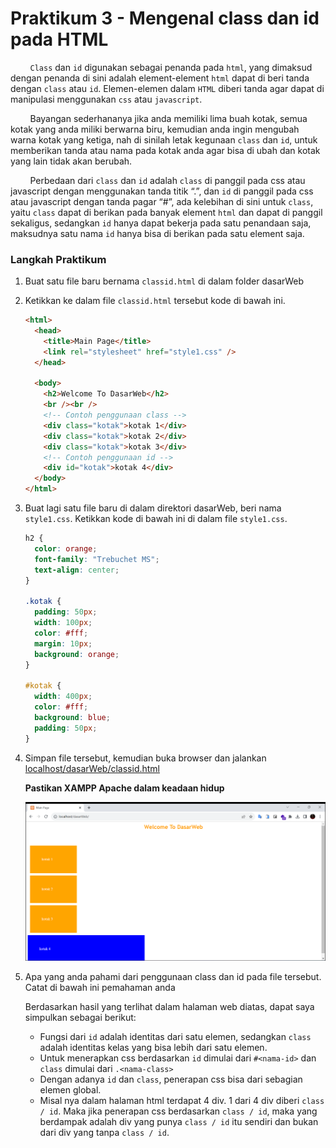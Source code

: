 # Praktikum 3 - Mengenal class dan id pada HTML

&nbsp;&nbsp;&nbsp;&nbsp;&nbsp;&nbsp;&nbsp;&nbsp;`Class` dan `id` digunakan sebagai penanda pada `html`, yang dimaksud dengan penanda di sini adalah element-element `html` dapat di beri tanda dengan `class` atau `id`. Elemen-elemen dalam `HTML` diberi tanda agar dapat di manipulasi menggunakan `css` atau `javascript`.

&nbsp;&nbsp;&nbsp;&nbsp;&nbsp;&nbsp;&nbsp;&nbsp;Bayangan sederhananya jika anda memiliki lima buah kotak, semua kotak yang anda miliki berwarna biru, kemudian anda ingin mengubah warna kotak yang ketiga, nah di sinilah letak kegunaan `class` dan `id`, untuk memberikan tanda atau nama pada kotak anda agar bisa di ubah dan kotak yang lain tidak akan berubah.

&nbsp;&nbsp;&nbsp;&nbsp;&nbsp;&nbsp;&nbsp;&nbsp;Perbedaan dari `class` dan `id` adalah `class` di panggil pada css atau javascript dengan menggunakan tanda titik “.”, dan `id` di panggil pada css atau javascript dengan tanda pagar “#”, ada kelebihan di sini untuk `class`, yaitu `class` dapat di berikan pada banyak element `html` dan dapat di panggil sekaligus, sedangkan `id` hanya dapat bekerja pada satu penandaan saja, maksudnya satu nama `id` hanya bisa di berikan pada satu element saja.

### Langkah Praktikum

1.  Buat satu file baru bernama `classid.html` di dalam folder dasarWeb
2.  Ketikkan ke dalam file `classid.html` tersebut kode di bawah ini.

    ```html
    <html>
      <head>
        <title>Main Page</title>
        <link rel="stylesheet" href="style1.css" />
      </head>

      <body>
        <h2>Welcome To DasarWeb</h2>
        <br /><br />
        <!-- Contoh penggunaan class -->
        <div class="kotak">kotak 1</div>
        <div class="kotak">kotak 2</div>
        <div class="kotak">kotak 3</div>
        <!-- Contoh penggunaan id -->
        <div id="kotak">kotak 4</div>
      </body>
    </html>
    ```

3.  Buat lagi satu file baru di dalam direktori dasarWeb, beri nama `style1.css`. Ketikkan kode di bawah ini di dalam file `style1.css`.

    ```css
    h2 {
      color: orange;
      font-family: "Trebuchet MS";
      text-align: center;
    }

    .kotak {
      padding: 50px;
      width: 100px;
      color: #fff;
      margin: 10px;
      background: orange;
    }

    #kotak {
      width: 400px;
      color: #fff;
      background: blue;
      padding: 50px;
    }
    ```

4.  Simpan file tersebut, kemudian buka browser dan jalankan [localhost/dasarWeb/classid.html](http://localhost/dasarWeb/classid.html)

    **Pastikan XAMPP Apache dalam keadaan hidup**

    ![classid.html](/css/img/praktikum3/classid.png)

5.  Apa yang anda pahami dari penggunaan class dan id pada file tersebut. Catat di bawah ini pemahaman anda

    Berdasarkan hasil yang terlihat dalam halaman web diatas, dapat saya simpulkan sebagai berikut:

    - Fungsi dari `id` adalah identitas dari satu elemen, sedangkan `class` adalah identitas kelas yang bisa lebih dari satu elemen.
    - Untuk menerapkan css berdasarkan `id` dimulai dari `#<nama-id>` dan `class` dimulai dari `.<nama-class>`
    - Dengan adanya `id` dan `class`, penerapan css bisa dari sebagian elemen global.
    - Misal nya dalam halaman html terdapat 4 div. 1 dari 4 div diberi `class / id`. Maka jika penerapan css berdasarkan `class / id`, maka yang berdampak adalah div yang punya `class / id` itu sendiri dan bukan dari div yang tanpa `class / id`.
